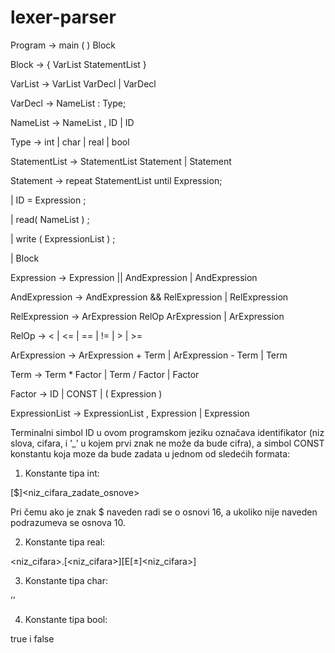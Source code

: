 # lexer-parser


Program → main ( ) Block

Block → { VarList StatementList }

VarList → VarList VarDecl | VarDecl

VarDecl → NameList : Type;

NameList → NameList , ID | ID

Type → int | char | real | bool

StatementList → StatementList Statement | Statement

Statement → repeat StatementList until Expression;

| ID = Expression ;

| read( NameList ) ;

| write ( ExpressionList ) ;

| Block

Expression → Expression || AndExpression | AndExpression

AndExpression → AndExpression && RelExpression | RelExpression

RelExpression → ArExpression RelOp ArExpression | ArExpression

RelOp → < | <= | == | != | > | >=

ArExpression → ArExpression + Term | ArExpression - Term | Term

Term → Term * Factor | Term / Factor | Factor

Factor → ID | CONST | ( Expression )

ExpressionList → ExpressionList , Expression | Expression


Terminalni simbol ID u ovom programskom jeziku označava identifikator (niz slova, cifara, i ’_’ u kojem prvi znak ne može da bude cifra), a simbol CONST konstantu koja moze da bude zadata u jednom od sledećih formata:

 

1. Konstante tipa int:

[$]<niz_cifara_zadate_osnove>

 

Pri čemu ako je znak $ naveden radi se o osnovi 16, a ukoliko nije naveden podrazumeva se osnova 10.

 

2. Konstante tipa real:

<niz_cifara>.[<niz_cifara>][E[±]<niz_cifara>]

 

3. Konstante tipa char:

’<znak>’

 

4. Konstante tipa bool:

true i false
 
